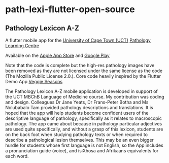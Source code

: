 # path-lexi-flutter-open-source

## Pathology Lexicon A-Z

A flutter mobile app for the [University of Cape Town (UCT)](https://www.uct.ac.za/) [Pathology Learning Centre](http://www.pathologylearningcentre.uct.ac.za/)

Available on the [Apple App Store](https://apps.apple.com/us/app/pathology-lexicon-a-z/id1488333058) and [Google Play](https://play.google.com/store/apps/details?id=com.jurgengeitner.pathlexi&pli=1)

Note that the code is complete but the high-res pathology images have been removed as they are not licensed under the same license as the code (The Mozilla Public License 2.0.). Core code heavily inspired by the Flutter Demo App [Veggie Seasons](https://github.com/flutter/samples/tree/main/veggieseasons)

The Pathology Lexicon A-Z mobile application is developed in support of the UCT MBChB Language of Medicine course. My contribution was coding and design. Colleagues Dr Jane Yeats, Dr Frans-Peter Botha and Ms Nolubabalo Tam provided pathology descriptions and translations. It is hoped that the app will help students become confident users of the descriptive language of pathology, specifically as it relates to macroscopic pathology. The app came about because in pathology particular adjectives are used quite specifically, and without a grasp of this lexicon, students are on the back foot when studying pathology texts or when required to describe a pathological lesion themselves. This may be an even bigger hurdle for students whose first language is not English, so the App includes a pronunciation guide (voice), and isiXhosa and Afrikaans equivalents for each word.


